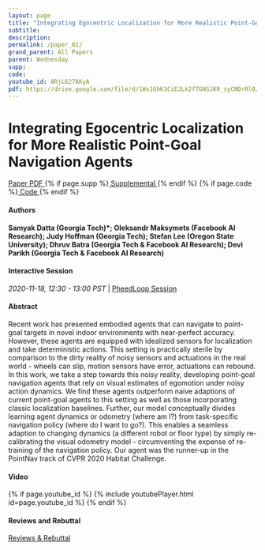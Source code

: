 ```yaml
---
layout: page
title: "Integrating Egocentric Localization for More Realistic Point-Goal Navigation Agents"
subtitle: 
description:
permalink: /paper_61/
grand_parent: All Papers
parent: Wednesday
supp: 
code: 
youtube_id: 8RjL627AKyA
pdf: https://drive.google.com/file/d/1Wx1GhK3CiEJLk2fTGNSJKR_syCNDrRl0/view
---
```


# Integrating Egocentric Localization for More Realistic Point-Goal Navigation Agents

<a href="https://drive.google.com/file/d/1Wx1GhK3CiEJLk2fTGNSJKR_syCNDrRl0/view" target="_blank" rel="noopener noreferrer" class="btn btn-blue"><i class="fa fa-file-text-o" aria-hidden="true"></i> Paper PDF </a> {% if page.supp %}<a href="" target="_blank" rel="noopener noreferrer" class="btn btn-green"><i class="fa fa-file-text-o" aria-hidden="true"></i> Supplemental </a>{% endif %} {% if page.code %}<a href="" target="_blank" rel="noopener noreferrer" class="btn"><i class="fa fa-github" aria-hidden="true"></i> Code </a>{% endif %} 

#### Authors
**Samyak Datta (Georgia Tech)*; Oleksandr Maksymets (Facebook AI Research); Judy Hoffman (Georgia Tech); Stefan Lee (Oregon State University); Dhruv Batra (Georgia Tech & Facebook AI Research); Devi Parikh (Georgia Tech & Facebook AI Research)**

#### Interactive Session
<em>2020-11-18, 12:30 - 13:00 PST </em> | <a href="https://pheedloop.com/corl2020/virtual/?page=sessions&section=SES2NENWN2KUL4TNB" target="_blank" rel="noopener noreferrer"> PheedLoop Session <i class="fa fa-external-link" aria-hidden="true"></i> </a> 

#### Abstract
Recent work has presented embodied agents that can navigate to point-goal targets in novel indoor environments with near-perfect accuracy. However, these agents are equipped with idealized sensors for localization and take deterministic actions. This setting is practically sterile by comparison to the dirty reality of noisy sensors and actuations in the real world - wheels can slip, motion sensors have error, actuations can rebound. In this work, we take a step towards this noisy reality, developing point-goal navigation agents that rely on visual estimates of egomotion under noisy action dynamics. We find these agents outperform naive adaptions of current point-goal agents to this setting as well as those incorporating classic localization baselines. Further, our model conceptually divides learning agent dynamics or odometry (where am I?) from task-specific navigation policy (where do I want to go?). This enables a seamless adaption to changing dynamics (a different robot or floor type) by simply re-calibrating the visual odometry model - circumventing the expense of re-training of the navigation policy. Our agent was the runner-up in the PointNav track of CVPR 2020 Habitat Challenge.

#### Video
{% if page.youtube_id %}
{% include youtubePlayer.html id=page.youtube_id %}
{% endif %}

#### Reviews and Rebuttal
<a href="https://drive.google.com/file/d/1ZK5Y1X0WP8nrYoqLhG_POHsQlZYyrTj2/view" target="_blank" rel="noopener noreferrer" class="btn btn-purple"><i class="fa fa-pencil-square-o" aria-hidden="true"></i> Reviews & Rebuttal </a>

